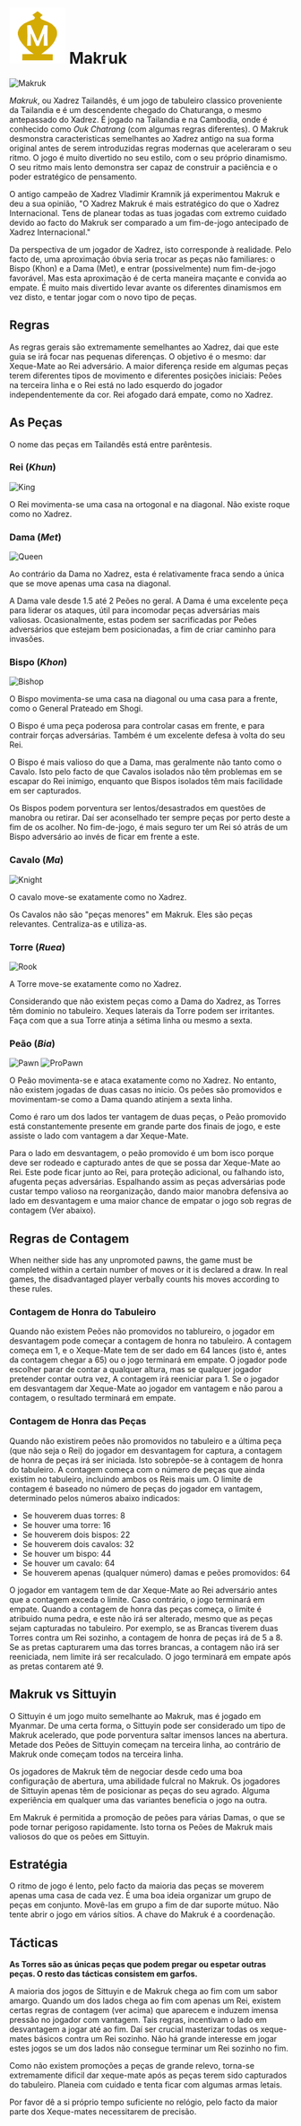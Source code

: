# ![Makruk](https://github.com/gbtami/pychess-variants/blob/master/static/icons/makruk.svg) Makruk

![Makruk](https://github.com/gbtami/pychess-variants/blob/master/static/images/MakrukGuide/Makruk.png?raw=true)

*Makruk*, ou Xadrez Tailandês, é um jogo de tabuleiro classico proveniente da Tailandia e é um descendente chegado do Chaturanga, o mesmo antepassado do Xadrez. É jogado na Tailandia e na Cambodia, onde é conhecido como *Ouk Chatrang* (com algumas regras diferentes). O Makruk desmonstra caracteristicas semelhantes ao Xadrez antigo na sua forma original antes de serem introduzidas regras modernas que aceleraram o seu ritmo. O jogo é muito divertido no seu estilo, com o seu próprio dinamismo. O seu ritmo mais lento demonstra ser capaz de construir a paciência e o poder estratégico de pensamento.

O antigo campeão de Xadrez Vladimir Kramnik já experimentou Makruk e deu a sua opinião, "O Xadrez Makruk é mais estratégico do que o Xadrez Internacional. Tens de planear todas as tuas jogadas com extremo cuidado devido ao facto do Makruk ser comparado a um fim-de-jogo antecipado de Xadrez Internacional."
 
Da perspectiva de um jogador de Xadrez, isto corresponde à realidade. Pelo facto de, uma aproximação óbvia seria trocar as peças não familiares: o Bispo (Khon) e a Dama (Met), e entrar (possivelmente) num fim-de-jogo favorável. Mas esta aproximação é de certa maneira maçante e convida ao empate. É muito mais divertido levar avante os diferentes dinamismos em vez disto, e tentar jogar com o novo tipo de peças.

## Regras

As regras gerais são extremamente semelhantes ao Xadrez, dai que este guia se irá focar nas pequenas diferenças. O objetivo é o mesmo: dar Xeque-Mate ao Rei adversário. A maior diferença reside em algumas peças terem diferentes tipos de movimento e diferentes posições iniciais: Peões na terceira linha e o Rei está no lado esquerdo do jogador independentemente da cor. Rei afogado dará empate, como no Xadrez.

## As Peças

O nome das peças em Tailandês está entre parêntesis. 

### Rei (*Khun*)

![King](https://github.com/gbtami/pychess-variants/blob/master/static/images/MakrukGuide/King.png?raw=true) 

O Rei movimenta-se uma casa na ortogonal e na diagonal. Não existe roque como no Xadrez.

### Dama (*Met*)

![Queen](https://github.com/gbtami/pychess-variants/blob/master/static/images/MakrukGuide/Queen.png?raw=true)

Ao contrário da Dama no Xadrez, esta é relativamente fraca sendo a única que se move apenas uma casa na diagonal.

A Dama vale desde 1.5 até 2 Peões no geral. A Dama é uma excelente peça para liderar os ataques, útil para incomodar peças adversárias mais valiosas. Ocasionalmente, estas podem ser sacrificadas por Peões adversários que estejam bem posicionadas, a fim de criar caminho para invasões.

### Bispo (*Khon*)

![Bishop](https://github.com/gbtami/pychess-variants/blob/master/static/images/MakrukGuide/Bishop.png?raw=true)

O Bispo movimenta-se uma casa na diagonal ou uma casa para a frente, como o General Prateado em Shogi.

O Bispo é uma peça poderosa para controlar casas em frente, e para contrair forças adversárias. Também é um excelente defesa à volta do seu Rei.
 
O Bispo é mais valioso do que a Dama, mas geralmente não tanto como o Cavalo. Isto pelo facto de que Cavalos isolados não têm problemas em se escapar do Rei inimigo, enquanto que Bispos isolados têm mais facilidade em ser capturados.
 
Os Bispos podem porventura ser lentos/desastrados em questões de manobra ou retirar. Daí ser aconselhado ter sempre peças por perto deste a fim de os acolher. No fim-de-jogo, é mais seguro ter um Rei só atrás de um Bispo adversário ao invés de ficar em frente a este.

### Cavalo (*Ma*)

 ![Knight](https://github.com/gbtami/pychess-variants/blob/master/static/images/MakrukGuide/Knight.png?raw=true)

O cavalo move-se exatamente como no Xadrez.

Os Cavalos não são "peças menores" em Makruk. Eles são peças relevantes. Centraliza-as e utiliza-as.

### Torre (*Ruea*)

 ![Rook](https://github.com/gbtami/pychess-variants/blob/master/static/images/MakrukGuide/Rook.png?raw=true)

A Torre move-se exatamente como no Xadrez.

Considerando que não existem peças como a Dama do Xadrez, as Torres têm dominio no tabuleiro. Xeques laterais da Torre podem ser irritantes. Faça com que a sua Torre atinja a sétima linha ou mesmo a sexta.

### Peão (*Bia*)

![Pawn](https://github.com/gbtami/pychess-variants/blob/master/static/images/MakrukGuide/Pawn.png?raw=true) ![ProPawn](https://github.com/gbtami/pychess-variants/blob/master/static/images/MakrukGuide/ProPawn.png?raw=true)

O Peão movimenta-se e ataca exatamente como no Xadrez. No entanto, não existem jogadas de duas casas no inicio. Os peões são promovidos e movimentam-se como a Dama quando atinjem a sexta linha.

Como é raro um dos lados ter vantagem de duas peças, o Peão promovido está constantemente presente em grande parte dos finais de jogo, e este assiste o lado com vantagem a dar Xeque-Mate.
 
Para o lado em desvantagem, o peão promovido é um bom isco porque deve ser rodeado e capturado antes de que se possa dar Xeque-Mate ao Rei. Este pode ficar junto ao Rei, para proteção adicional, ou falhando isto, afugenta peças adversárias. Espalhando assim as peças adversárias pode custar tempo valioso na reorganização, dando maior manobra defensiva ao lado em desvantagem e uma maior chance de empatar o jogo sob regras de contagem (Ver abaixo).

## Regras de Contagem

When neither side has any unpromoted pawns, the game must be completed within a certain number of moves or it is declared a draw. In real games, the disadvantaged player verbally counts his moves according to these rules.

### Contagem de Honra do Tabuleiro

Quando não existem Peões não promovidos no tablureiro, o jogador em desvantagem pode começar a contagem de honra no tabuleiro. A contagem começa em 1, e o Xeque-Mate tem de ser dado em 64 lances (isto é, antes da contagem chegar a 65) ou o jogo terminará em empate. O jogador pode escolher parar de contar a qualquer altura, mas se qualquer jogador pretender contar outra vez, A contagem irá reeniciar para 1. Se o jogador em desvantagem dar Xeque-Mate ao jogador em vantagem e não parou a contagem, o resultado terminará em empate.

### Contagem de Honra das Peças

Quando não existirem peões não promovidos no tabuleiro e a última peça (que não seja o Rei) do jogador em desvantagem for captura, a contagem de honra de peças irá ser iniciada. Isto sobrepõe-se à contagem de honra do tabuleiro. A contagem começa com o número de peças que ainda existim no tabuleiro, incluindo ambos os Reis mais um. O limite de contagem é baseado no número de peças do jogador em vantagem, determinado pelos números abaixo indicados:
* Se houverem duas torres: 8
* Se houver uma torre: 16
* Se houverem dois bispos: 22
* Se houverem dois cavalos: 32
* Se houver um bispo: 44
* Se houver um cavalo: 64
* Se houverem apenas (qualquer número) damas e peões promovidos: 64

O jogador em vantagem tem de dar Xeque-Mate ao Rei adversário antes que a contagem exceda o limite. Caso contrário, o jogo terminará em empate. Quando a contagem de honra das peças começa, o limite é atribuido numa pedra, e este não irá ser alterado, mesmo que as peças sejam capturadas no tabuleiro.
Por exemplo, se as Brancas tiverem duas Torres contra um Rei sozinho, a contagem de honra de peças irá de 5 a 8. Se as pretas capturarem uma das torres brancas, a contagem não irá ser reeniciada, nem limite irá ser recalculado. O jogo terminará em empate após as pretas contarem até 9.

## Makruk vs Sittuyin
 
O Sittuyin é um jogo muito semelhante ao Makruk, mas é jogado em Myanmar. De uma certa forma, o Sittuyin pode ser considerado um tipo de Makruk acelerado, que pode porventura saltar imensos lances na abertura. Metade dos Peões de Sittuyin começam na terceira linha, ao contrário de Makruk onde começam todos na terceira linha.

Os jogadores de Makruk têm de negociar desde cedo uma boa configuração de abertura, uma abilidade fulcral no Makruk. Os jogadores de Sittuyin apenas têm de posicionar as peças do seu agrado. Alguma experiência em qualquer uma das variantes beneficia o jogo na outra.  

Em Makruk é permitida a promoção de peões para várias Damas, o que se pode tornar perigoso rapidamente. Isto torna os Peões de Makruk mais valiosos do que os peões em Sittuyin.

## Estratégia
 
O ritmo de jogo é lento, pelo facto da maioria das peças se moverem apenas uma casa de cada vez. É uma boa ideia organizar um grupo de peças em conjunto. Movê-las em grupo a fim de dar suporte mútuo. Não tente abrir o jogo em vários sítios. A chave do Makruk é a coordenação.

## Tácticas
 
**As Torres são as únicas peças que podem pregar ou espetar outras peças. O resto das tácticas consistem em garfos.**

A maioria dos jogos de Sittuyin e de Makruk chega ao fim com um sabor amargo.
Quando um dos lados chega ao fim com apenas um Rei, existem certas regras de contagem (ver acima) que aparecem e induzem imensa pressão no jogador com vantagem. Tais regras, incentivam o lado em desvantagem a jogar até ao fim. Daí ser crucial masterizar todas os xeque-mates básicos contra um Rei sozinho. Não há grande interesse em jogar estes jogos se um dos lados não consegue terminar um Rei sozinho no fim. 
 
Como não existem promoções a peças de grande relevo, torna-se extremamente dificil dar xeque-mate após as peças terem sido capturados do tabuleiro. Planeia com cuidado e tenta ficar com algumas armas letais.
 
Por favor dê a si próprio tempo suficiente no relógio, pelo facto da maior parte dos Xeque-mates necessitarem de precisão.
